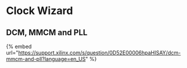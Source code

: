 # Clock Wizard

## DCM, MMCM and PLL

{% embed url="https://support.xilinx.com/s/question/0D52E00006hpaHISAY/dcm-mmcm-and-pll?language=en_US" %}
